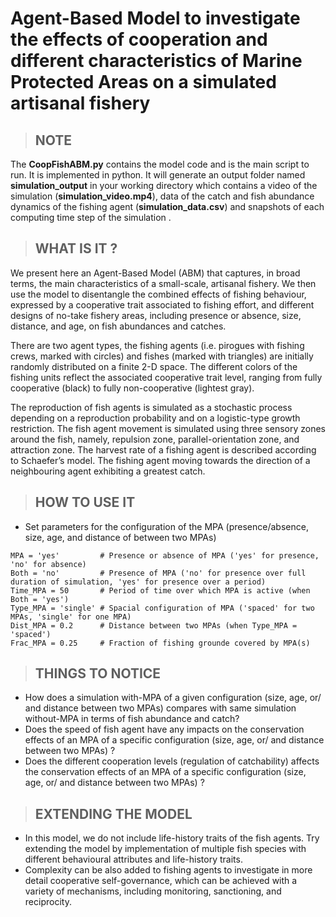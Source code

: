 # Agent-Based Model to investigate the effects of cooperation and different characteristics of Marine Protected Areas on a simulated artisanal fishery

> ## NOTE
The **CoopFishABM.py** contains the model code and is the main script to run. It is implemented in python. It will generate an output folder named **simulation_output** in your working directory  which contains a video of the simulation (**simulation_video.mp4**), data of the catch and fish abundance dynamics of the fishing agent (**simulation_data.csv**) and snapshots of each computing time step of the simulation . 

> ## WHAT IS IT ?
We present here an Agent-Based Model (ABM) that captures, in broad terms, the main characteristics of a small-scale, artisanal fishery. We then use the model to disentangle the combined effects of fishing behaviour, expressed by a cooperative trait associated to fishing effort, and different designs of no-take fishery areas, including presence or absence, size, distance, and age, on fish abundances and catches.

There are two agent types, the fishing agents (i.e. pirogues with fishing crews, marked with circles) and fishes (marked with triangles) are initially randomly distributed on a finite 2-D space. The different colors of the fishing units reflect the associated cooperative trait level, ranging from fully cooperative (black) to fully non-cooperative (lightest gray). 

The reproduction of fish agents is simulated as a stochastic process depending on a reproduction probability and on a logistic-type growth restriction. The fish agent movement is simulated using three sensory zones around the fish, namely, repulsion zone, parallel-orientation zone, and attraction zone. The harvest rate of a fishing agent is described according to Schaefer’s model. The fishing agent moving towards the direction of a neighbouring agent exhibiting a greatest catch.

> ##  HOW TO USE IT

* Set parameters for the configuration of the MPA (presence/absence, size, age, and distance of between two MPAs)

```
MPA = 'yes'         # Presence or absence of MPA ('yes' for presence, 'no' for absence)
Both = 'no'         # Presence of MPA ('no' for presence over full duration of simulation, 'yes' for presence over a period)
Time_MPA = 50       # Period of time over which MPA is active (when Both = 'yes') 
Type_MPA = 'single' # Spacial configuration of MPA ('spaced' for two MPAs, 'single' for one MPA)
Dist_MPA = 0.2      # Distance between two MPAs (when Type_MPA = 'spaced')
Frac_MPA = 0.25     # Fraction of fishing grounde covered by MPA(s)
```

> ##  THINGS TO NOTICE

* How does a simulation with-MPA of a given configuration (size, age, or/ and distance between two MPAs) compares with same simulation without-MPA  in terms of fish abundance and catch?
* Does the speed of fish agent have any impacts on the conservation effects of an MPA of a specific configuration (size, age, or/ and distance between two MPAs) ?
* Does the different cooperation levels (regulation of catchability) affects the conservation effects of an MPA of a specific configuration (size, age, or/ and distance between two MPAs) ?

> ##  EXTENDING THE MODEL 

* In this model, we do not include life-history traits of the fish agents. Try extending the model by implementation of multiple fish species with different behavioural attributes and life-history traits.
* Complexity can be also added to fishing agents to investigate in more detail cooperative self-governance, which can be achieved with a variety of mechanisms, including monitoring, sanctioning, and reciprocity. 



















